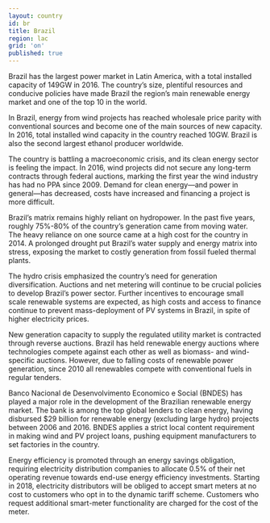 ```yaml
---
layout: country
id: br
title: Brazil
region: lac
grid: 'on'
published: true
---
```


Brazil has the largest power market in Latin America, with a total installed capacity of 149GW in 2016. The country’s size, plentiful resources and conducive policies have made Brazil the region’s main renewable energy market and one of the top 10 in the world.

In Brazil, energy from wind projects has reached wholesale price parity with conventional sources and become one of the main sources of new capacity. In 2016, total installed wind capacity in the country reached 10GW. Brazil is also the second largest ethanol producer worldwide.

The country is battling a macroeconomic crisis, and its clean energy sector is feeling the impact. In 2016, wind projects did not secure any long-term contracts through federal auctions, marking the first year the wind industry has had no PPA since 2009. Demand for clean energy—and power in general—has decreased, costs have increased and financing a project is more difficult.

Brazil’s matrix remains highly reliant on hydropower. In the past five years, roughly 75%-80% of the country’s generation came from moving water. The heavy reliance on one source came at a high cost for the country in 2014. A prolonged drought put Brazil’s water supply and energy matrix into stress, exposing the market to costly generation from fossil fueled thermal plants.

The hydro crisis emphasized the country’s need for generation diversification. Auctions and net metering will continue to be crucial policies to develop Brazil’s power sector. Further incentives to encourage small scale renewable systems are expected, as high costs and access to finance continue to prevent mass-deployment of PV systems in Brazil, in spite of higher electricity prices.

New generation capacity to supply the regulated utility market is contracted through reverse auctions. Brazil has held renewable energy auctions where technologies compete against each other as well as biomass- and wind-specific auctions. However, due to falling costs of renewable power generation, since 2010 all renewables compete with conventional fuels in regular tenders.

Banco Nacional de Desenvolvimento Economico e Social (BNDES) has played a major role in the development of the Brazilian renewable energy market. The bank is among the top global lenders to clean energy, having disbursed $29 billion for renewable energy (excluding large hydro) projects between 2006 and 2016. BNDES applies a strict local content requirement in making wind and PV project loans, pushing equipment manufacturers to set factories in the country.

Energy efficiency is promoted through an energy savings obligation, requiring electricity distribution companies to allocate 0.5% of their net operating revenue towards end-use energy efficiency investments. Starting in 2018, electricity distributors will be obliged to accept smart meters at no cost to customers who opt in to the dynamic tariff scheme. Customers who request additional smart-meter functionality are charged for the cost of the meter.


